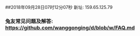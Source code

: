 ##2018年09月28日07时12分07秒 新址: 159.65.125.79
### 兔友常见问题及解答: https://github.com/wanggonging/d/blob/w/FAQ.md
